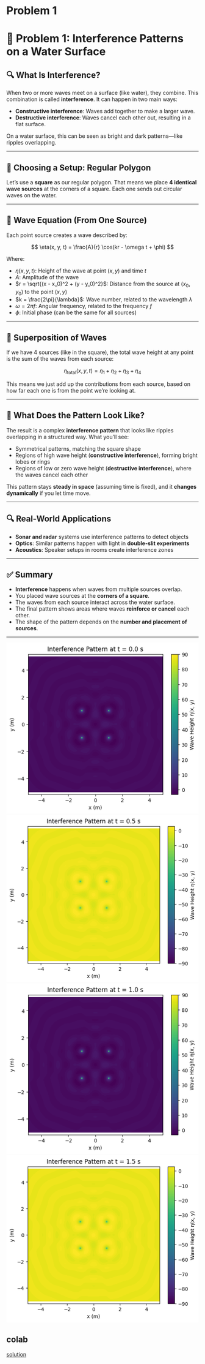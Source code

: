 # Problem 1

# 📘 Problem 1: Interference Patterns on a Water Surface

## 🔍 What Is Interference?

When two or more waves meet on a surface (like water), they combine. This combination is called **interference**. It can happen in two main ways:

- **Constructive interference**: Waves add together to make a larger wave.
- **Destructive interference**: Waves cancel each other out, resulting in a flat surface.

On a water surface, this can be seen as bright and dark patterns—like ripples overlapping.

---

## 📐 Choosing a Setup: Regular Polygon

Let’s use a **square** as our regular polygon. That means we place **4 identical wave sources** at the corners of a square. Each one sends out circular waves on the water.

---

## 📘 Wave Equation (From One Source)

Each point source creates a wave described by:

$$
\eta(x, y, t) = \frac{A}{r} \cos(kr - \omega t + \phi)
$$

Where:

- $\eta(x, y, t)$: Height of the wave at point $(x, y)$ and time $t$
- $A$: Amplitude of the wave
- $r = \sqrt{(x - x_0)^2 + (y - y_0)^2}$: Distance from the source at $(x_0, y_0)$ to the point $(x, y)$
- $k = \frac{2\pi}{\lambda}$: Wave number, related to the wavelength $\lambda$
- $\omega = 2\pi f$: Angular frequency, related to the frequency $f$
- $\phi$: Initial phase (can be the same for all sources)

---

## 🧠 Superposition of Waves

If we have 4 sources (like in the square), the total wave height at any point is the sum of the waves from each source:

$$
\eta_{\text{total}}(x, y, t) = \eta_1 + \eta_2 + \eta_3 + \eta_4
$$

This means we just add up the contributions from each source, based on how far each one is from the point we’re looking at.

---

## 🎨 What Does the Pattern Look Like?

The result is a complex **interference pattern** that looks like ripples overlapping in a structured way. What you’ll see:

- Symmetrical patterns, matching the square shape
- Regions of high wave height (**constructive interference**), forming bright lobes or rings
- Regions of low or zero wave height (**destructive interference**), where the waves cancel each other

This pattern stays **steady in space** (assuming time is fixed), and it **changes dynamically** if you let time move.

---

## 🔍 Real-World Applications

- **Sonar and radar** systems use interference patterns to detect objects
- **Optics**: Similar patterns happen with light in **double-slit experiments**
- **Acoustics**: Speaker setups in rooms create interference zones

---

## ✅ Summary

- **Interference** happens when waves from multiple sources overlap.
- You placed wave sources at the **corners of a square**.
- The waves from each source interact across the water surface.
- The final pattern shows areas where waves **reinforce or cancel** each other.
- The shape of the pattern depends on the **number and placement of sources**.


---

![alt text](image.png)
![alt text](image-1.png)
![alt text](image-2.png)
![alt text](image-3.png)

## colab 

[solution](https://colab.research.google.com/drive/1Y8ooW1qSZpVIhneDtzyoEZ23CvHN_rS3?usp=sharing)
